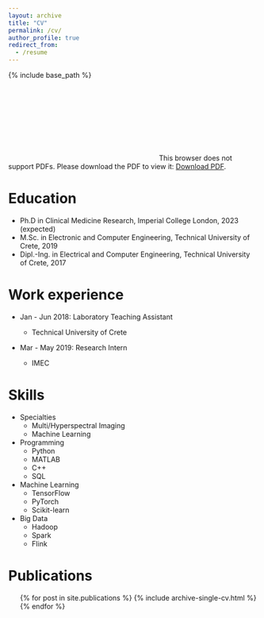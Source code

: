 ```yaml
---
layout: archive
title: "CV"
permalink: /cv/
author_profile: true
redirect_from:
  - /resume
---
```


{% include base_path %}

<object data="https://ioannisgkouzionis.github.io/files/CV.pdf" type="application/pdf" width="700px" height="700px">
    <embed src="https://ioannisgkouzionis.github.io/files/CV.pdf">
        This browser does not support PDFs. Please download the PDF to view it: <a href="http://yoursite.com/the.pdf">Download PDF</a>.</p>
    </embed>
</object>

Education
======
* Ph.D in Clinical Medicine Research, Imperial College London, 2023 (expected)
* M.Sc. in Electronic and Computer Engineering, Technical University of Crete, 2019
* Dipl.-Ing. in Electrical and Computer Engineering, Technical University of Crete, 2017

Work experience
======
* Jan - Jun 2018: Laboratory Teaching Assistant
  * Technical University of Crete

* Mar - May 2019: Research Intern
  * IMEC
  
Skills
======
* Specialties
  * Multi/Hyperspectral Imaging
  * Machine Learning
* Programming
  * Python
  * MATLAB
  * C++
  * SQL
* Machine Learning
  * TensorFlow
  * PyTorch 
  * Scikit-learn
* Big Data
  * Hadoop
  * Spark
  * Flink

Publications
======
  <ul>{% for post in site.publications %}
    {% include archive-single-cv.html %}
  {% endfor %}</ul>
  
<!-- Talks
======
   <ul>{% for post in site.talks %}
    {% include archive-single-talk-cv.html %}
  {% endfor %}</ul> -->
  
<!-- Teaching
======
  <ul>{% for post in site.teaching %}
    {% include archive-single-cv.html %}
  {% endfor %}</ul> -->
  
<!-- Service and leadership
======
* Currently signed in to 43 different slack teams -->
